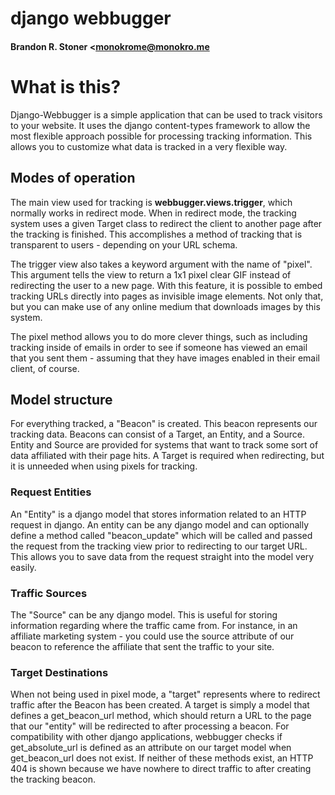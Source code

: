 # django webbugger
#### Brandon R. Stoner <monokrome@monokro.me

# What is this?
Django-Webbugger is a simple application that can be used to track visitors to your website. It uses the django content-types framework to allow the most flexible approach possible for processing tracking information. This allows you to customize what data is tracked in a very flexible way.

## Modes of operation
The main view used for tracking is **webbugger.views.trigger**, which normally works in redirect mode. When in redirect mode, the tracking system uses a given Target class to redirect the client to another page after the tracking is finished. This accomplishes a method of tracking that is transparent to users - depending on your URL schema.

The trigger view also takes a keyword argument with the name of "pixel". This argument tells the view to return a 1x1 pixel clear GIF instead of redirecting the user to a new page. With this feature, it is possible to embed tracking URLs directly into pages as invisible image elements. Not only that, but you can make use of any online medium that downloads images by this system.

The pixel method allows you to do more clever things, such as including tracking inside of emails in order to see if someone has viewed an email that you sent them - assuming that they have images enabled in their email client, of course.

## Model structure

For everything tracked, a "Beacon" is created. This beacon represents our tracking data. Beacons can consist of a Target, an Entity, and a Source. Entity and Source are provided for systems that want to track some sort of data affiliated with their page hits. A Target is required when redirecting, but it is unneeded when using pixels for tracking.

### Request Entities
An "Entity" is a django model that stores information related to an HTTP request in django. An entity can be any django model and can optionally define a method called "beacon_update" which will be called and passed the request from the tracking view prior to redirecting to our target URL. This allows you to save data from the request straight into the model very easily.

### Traffic Sources
The "Source" can be any django model. This is useful for storing information regarding where the traffic came from. For instance, in an affiliate marketing system - you could use the source attribute of our beacon to reference the affiliate that sent the traffic to your site.

### Target Destinations
When not being used in pixel mode, a "target" represents where to redirect traffic after the Beacon has been created. A target is simply a model that defines a get_beacon_url method, which should return a URL to the page that our "entity" will be redirected to after processing a beacon. For compatibility with other django applications, webbugger checks if get_absolute_url is defined as an attribute on our target model when get_beacon_url does not exist. If neither of these methods exist, an HTTP 404 is shown because we have nowhere to direct traffic to after creating the tracking beacon.

